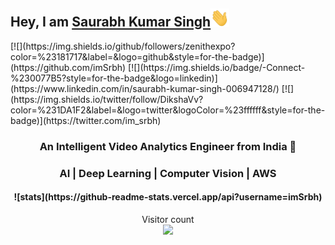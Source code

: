 <h2>Hey, I am <a href="https://www.linkedin.com/in/saurabh-kumar-singh-006947128/">Saurabh Kumar Singh</a><img src="https://raw.githubusercontent.com/ABSphreak/ABSphreak/master/gifs/Hi.gif" width="30px"></h2> 
[![](https://img.shields.io/github/followers/zenithexpo?color=%23181717&label=&logo=github&style=for-the-badge)](https://github.com/imSrbh)
[![](https://img.shields.io/badge/-Connect-%230077B5?style=for-the-badge&logo=linkedin)](https://www.linkedin.com/in/saurabh-kumar-singh-006947128/)
[![](https://img.shields.io/twitter/follow/DikshaVv?color=%231DA1F2&label=&logo=twitter&logoColor=%23ffffff&style=for-the-badge)](https://twitter.com/im_srbh)

<h3 align="center">An Intelligent Video Analytics Engineer from India 👾</h3>
<h3 align="center">AI | Deep Learning | Computer Vision | AWS</h3>  



<h4 align="center">![stats](https://github-readme-stats.vercel.app/api?username=imSrbh)</h4>


<p align="center"> 
  Visitor count<br>
  <img src="https://profile-counter.glitch.me/imSrbh/count.svg" />

</p>
